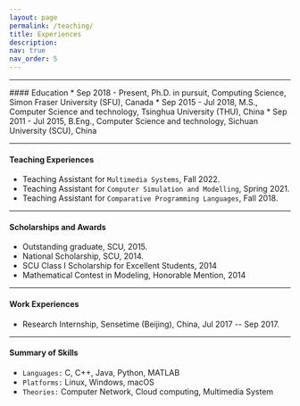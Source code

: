 ```yaml
---
layout: page
permalink: /teaching/
title: Experiences
description:
nav: true
nav_order: 5
---
```


<hr>
#### Education
* Sep 2018 - Present, Ph.D. in pursuit, Computing Science, Simon Fraser University (SFU), Canada
* Sep 2015 - Jul 2018, M.S., Computer Science and technology, Tsinghua University (THU), China
* Sep 2011 - Jul 2015, B.Eng., Computer Science and technology, Sichuan University (SCU), China
<hr>


#### Teaching Experiences
* Teaching Assistant for `Multimedia Systems`, Fall 2022.
* Teaching Assistant for `Computer Simulation and Modelling`, Spring 2021.
* Teaching Assistant for `Comparative Programming Languages`, Fall 2018.

<hr>


#### Scholarships and Awards
<ul>
	<li> Outstanding graduate, SCU, 2015. </li>
	<li> National Scholarship, SCU, 2014. </li>
	<li> SCU Class I Scholarship for Excellent Students, 2014 </li>
	<li> Mathematical Contest in Modeling, Honorable Mention, 2014 </li>
</ul>

<hr>

#### Work Experiences
<ul>
	<li> Research Internship, Sensetime (Beijing), China,  Jul 2017 -- Sep 2017. </li>
</ul>

<hr>

#### Summary of Skills

* `Languages:` C, C++, Java, Python, MATLAB
* `Platforms:` Linux, Windows, macOS
* `Theories:` Computer Network, Cloud computing, Multimedia System
